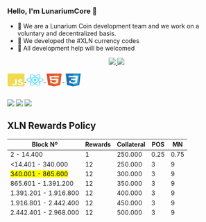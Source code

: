 ### Hello, I'm LunariumCore 👋

- 🔭 We are a Lunarium Coin development team and we work on a voluntary and decentralized basis.
- 🌱 We developed the #XLN currency codes
- 💬 All development help will be welcomed


<div align="center">
  <a href="https://github.com/LunariumCore">
  <img height="180em" src="https://github-readme-stats.vercel.app/api?username=LunariumCore&show_icons=true&theme=dracula&include_all_commits=true&count_private=true"/>
  <img height="180em" src="https://github-readme-stats.vercel.app/api/top-langs/?username=LunariumCore&layout=compact&langs_count=7&theme=dracula"/>
</div>

  <div style="display: inline_block"><br>
  <img align="center" alt="Dev-Js" height="30" width="40" src="https://raw.githubusercontent.com/devicons/devicon/master/icons/javascript/javascript-plain.svg">
  <img align="center" alt="Dev-React" height="30" width="40" src="https://raw.githubusercontent.com/devicons/devicon/master/icons/react/react-original.svg">
  <img align="center" alt="Dev-HTML" height="30" width="40" src="https://raw.githubusercontent.com/devicons/devicon/master/icons/html5/html5-original.svg">
  <img align="center" alt="Dev-CSS" height="30" width="40" src="https://raw.githubusercontent.com/devicons/devicon/master/icons/css3/css3-original.svg">
 
    
</div>
  
 ##
  
  <div> 
  <a href="https://www.youtube.com/channel/UCw4sB46_HQmRKkhVCLDEEYQ" target="_blank"><img src="https://img.shields.io/badge/YouTube-FF0000?style=for-the-badge&logo=youtube&logoColor=white" target="_blank"></a>
  <a href="https://www.instagram.com/lunarium_xln" target="_blank"><img src="https://img.shields.io/badge/-Instagram-%23E4405F?style=for-the-badge&logo=instagram&logoColor=white" target="_blank"></a> 
<a href="https://discordapp.com/invite/4nFZeJr" target="_blank"><img src="https://img.shields.io/badge/Discord-7289DA?style=for-the-badge&logo=discord&logoColor=white" target="_blank"></a>

<h2 class="heading-left">XLN Rewards Policy</h2>


<div classe="content">
<div class="col-sm-0">
<center><responsive>
<table class="paleBlueRows" style="width:100%">
<thead>
<tr>
<th>Block Nº</th>
<th>Rewards</th>
<th>Collateral</th>
<th>POS</th>
<th>MN</th>
</tr>
</thead>
<tfoot>
<tr>
</tfoot>
<tbody>
<tr>
<td>2 - 14.400</td><td>1</td><td>250.000</td><td>0.25</td><td>0.75</td></tr>
<tr>
<td><14.401 - 340.000 <br></td><td>12</td><td>250.000</td><td>3</td><td>9</td></tr>
<tr>
<td><mark>340.001 - 865.600</mark><br></td><td>12</td><td>300.000</td><td>3</td><td>9</td></tr>
<tr>
<td>865.601 - 1.391.200<br></td><td>12</td><td>350.000</td><td>3</td><td>9</td></tr>
<tr>
<td>1.391.201 - 1.916.800<br></td><td>12</td><td>400.000</td><td>3</td><td>9</td></tr>
<td>1.916.801 - 2.442.400<br></td><td>12</td><td>450.000</td><td>3</td><td>9</td></tr>
<td>2.442.401 - 2.968.000<br></td><td>12</td><td>500.000</td><td>3</td><td>9</td></tr>
<tr>
<tr>
</tbody>
</tr>
</table></responsive>
</center>
<br>
</div>             
  
 
 
 
 
</div>
